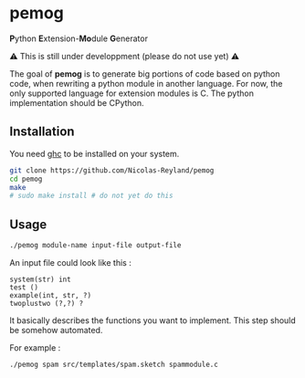 # pemog
**P**ython **E**xtension-**Mo**dule **G**enerator

⚠️ This is still under developpment (please do not use yet) ⚠️

The goal of **pemog** is to generate big portions of code based on python code, when rewriting a python module in another language. For now, the only supported language for extension modules is C. The python implementation should be CPython.

## Installation
You need [ghc](https://www.haskell.org/ghc/) to be installed on your system.

```bash
git clone https://github.com/Nicolas-Reyland/pemog
cd pemog
make
# sudo make install # do not yet do this
```

## Usage
```bash
./pemog module-name input-file output-file
```

An input file could look like this :
```
system(str) int
test ()
example(int, str, ?)
twoplustwo (?,?) ?
```

It basically describes the functions you want to implement. This step should be somehow automated.

For example :
```bash
./pemog spam src/templates/spam.sketch spammodule.c
```
